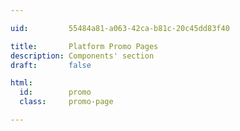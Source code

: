 ```yaml
---

uid:         55484a81-a063-42ca-b81c-20c45dd83f40

title:       Platform Promo Pages
description: Components' section
draft:       false

html:
  id:        promo
  class:     promo-page

---
```

